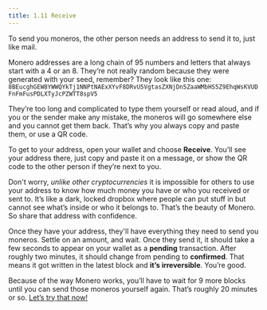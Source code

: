 ```yaml
---
title: 1.11 Receive
---
```

To send you moneros, the other person needs an address to send it to, just like mail.

Monero addresses are a long chain of 95 numbers and letters that always start with a 4 or an 8. They’re not really random because they were generated with your seed, remember? They look like this one:
`8BEucghGEW8YWWQYkTj1NNPtNAExXYvF8DRvU5VgtasZXNjDn5ZaaWMbHS5Z9EhqWsKVUDFnFmFusPDLXTyJcPZWTT8spV5`

They’re too long and complicated to type them yourself or read aloud, and if you or the sender make any mistake, the moneros will go somewhere else and you cannot get them back. That’s why you always copy and paste them, or use a QR code.

To get to your address, open your wallet and choose **Receive**. You’ll see your address there, just copy and paste it on a message, or show the QR code to the other person if they’re next to you.

Don't worry, *unlike other cryptocurrencies* it is impossible for others to use your address to know how much money you have or who you received or sent to. It’s like a dark, locked dropbox where people can put stuff in but cannot see what’s inside or who it belongs to. That’s the beauty of Monero. So share that address with confidence.

Once they have your address, they'll have everything they need to send you moneros. Settle on an amount, and wait. Once they send it, it should take a few seconds to appear on your wallet as a **pending** transaction. After roughly two minutes, it should change from pending to **confirmed**. That means it got written in the latest block and **it’s irreversible**. You’re good.

Because of the way Monero works, you’ll have to wait for 9 more blocks until you can send those moneros yourself again. That’s roughly 20 minutes or so. [Let’s try that now!](content/1%20manual%20for%20users/1.12-send_monero.md)